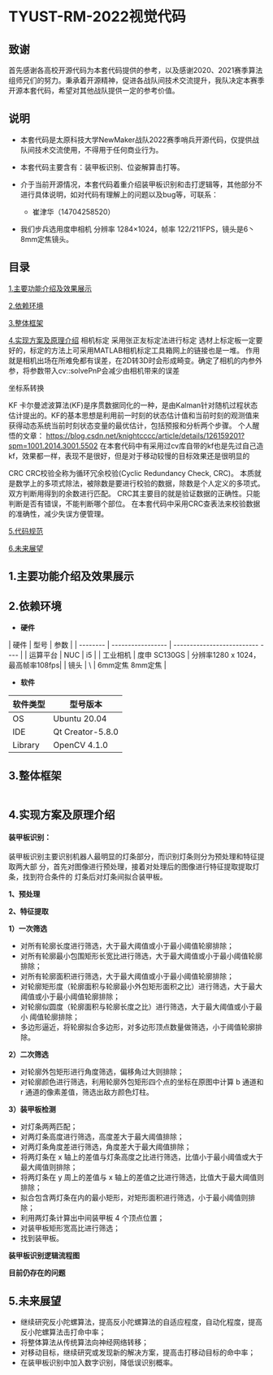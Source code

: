 # TYUST-RM-2022视觉代码

## 致谢

首先感谢各高校开源代码为本套代码提供的参考，以及感谢2020、2021赛季算法组师兄们的努力。秉承着开源精神，促进各战队间技术交流提升，我队决定本赛季开源本套代码，希望对其他战队提供一定的参考价值。

## 说明

- 本套代码是太原科技大学NewMaker战队2022赛季哨兵开源代码，仅提供战队间技术交流使用，不得用于任何商业行为。
- 本套代码主要含有：装甲板识别、位姿解算击打等。
- 介于当前开源情况，本套代码着重介绍装甲板识别和击打逻辑等，其他部分不进行具体说明，如对代码有理解上的问题以及bug等，可联系：
  - 崔津华（14704258520）

- 我们步兵选用度申相机 分辨率 1284×1024，帧率 122/211FPS，镜头是6丶8mm定焦镜头。

## 目录

[1.主要功能介绍及效果展示](#1主要功能介绍及效果展示)

[2.依赖环境](#2.依赖环境)

[3.整体框架](#3.整体框架)

[4.实现方案及原理介绍](#4.实现方案及原理介绍)
相机标定
采用张正友标定法进行标定
选材上标定板一定要好的，标定的方法上可采用MATLAB相机标定工具箱网上的链接也是一堆。
作用就是相机出场在所难免都有误差，在2D转3D时会形成畸变。确定了相机的内参外参，将参数带入cv::solvePnP会减少由相机带来的误差

坐标系转换







KF
卡尔曼滤波算法(KF)是序贯数据同化的一种，是由Kalman针对随机过程状态估计提出的。KF的基本思想是利用前一时刻的状态估计值和当前时刻的观测值来获得动态系统当前时刻状态变量的最优估计，包括预报和分析两个步骤。
个人醒悟的文章：
https://blog.csdn.net/knightcccc/article/details/126159201?spm=1001.2014.3001.5502
在本套代码中有采用过cv库自带的kf也是先过自己造kf，效果都一样，表现不是很好，但是对于移动较慢的目标效果还是很明显的

CRC
CRC校验全称为循环冗余校验(Cyclic Redundancy Check, CRC)。
本质就是数学上的多项式除法，被除数是要进行校验的数据，除数是个人定义的多项式。双方判断用得到的余数进行匹配。
CRC其主要目的就是验证数据的正确性。只能判断是否有错误，不能判断哪个部位。
在本套代码中采用CRC查表法来校验数据的准确性，减少失误方便管理。




[5.代码规范](#5.代码规范)

[6.未来展望](#6.未来展望)

## 1.主要功能介绍及效果展示






## 2.依赖环境

- **硬件**

| 硬件     | 型号              | 参数                             |
| -------- | ----------------- | -------------------------- ---- |
| 运算平台 | NUC               | i5                               |
| 工业相机 | 度申       SC130GS | 分辨率1280 x 1024，最高帧率108fps|
| 镜头     | \                  | 6mm定焦     8mm定焦             |

- **软件**

| 软件类型 | 型号版本         |
| -------- | ---------------- |
| OS       | Ubuntu 20.04     |
| IDE      | Qt Creator-5.8.0 |
| Library  | OpenCV 4.1.0     |

## 3.整体框架

```

```

## 4.实现方案及原理介绍

#### **装甲板识别：**

装甲板识别主要识别机器人最明显的灯条部分，而识别灯条则分为预处理和特征提取两大部 分，首先对图像进行预处理，接着对处理后的图像进行特征提取提取灯条，找到符合条件的 灯条后对灯条间拟合装甲板。

**1、预处理**


**2、特征提取**



**1）一次筛选**

- 对所有轮廓长度进行筛选，大于最大阈值或小于最小阈值轮廓排除；
- 对所有轮廓最小包围矩形长宽比进行筛选，大于最大阈值或小于最小阈值轮廓排除；
- 对所有轮廓面积进行筛选，大于最大阈值或小于最小阈值轮廓排除；
- 对轮廓矩形度（轮廓面积与轮廓最小外包矩形面积之比）进行筛选，大于最大阈值或小于最小阈值轮廓排除；
- 对轮廓似圆度（轮廓面积与轮廓长度之比）进行筛选，大于最大阈值或小于最小 阈值轮廓排除；
- 多边形逼近，将轮廓拟合多边形，对多边形顶点数量做筛选，小于阈值轮廓排除。

**2）二次筛选**

- 对轮廓外包矩形进行角度筛选，偏移角过大则排除；
- 对轮廓颜色进行筛选，利用轮廓外包矩形四个点的坐标在原图中计算 b 通道和 r 通道的像素差值，筛选出敌方颜色灯柱。

**3）装甲板检测**

- 对灯条两两匹配；
- 对两灯条高度进行筛选，高度差大于最大阈值排除；
- 对两灯条角度差进行筛选，角度差大于最大阈值排除；
- 将两灯条在 x 轴上的差值与灯条高度之比进行筛选，比值小于最小阈值或大于最大阈值则排除；
- 将两灯条在 y 周上的差值与 x 轴上的差值之比进行筛选，比值大于最大阈值则排除；
- 拟合包含两灯条在内的最小矩形，对矩形面积进行筛选，小于最小阈值则排除；
- 利用两灯条计算出中间装甲板 4 个顶点位置；
- 对装甲板矩形宽高比进行筛选；
- 找到装甲板。

**装甲板识别逻辑流程图**



 




**目前仍存在的问题**









## 5.未来展望

- 继续研究反小陀螺算法，提高反小陀螺算法的自适应程度，自动化程度，提高反小陀螺算法击打命中率；
- 将整体算法从传统算法向神经网络转移；
- 对移动目标，继续研究或发现新的解决方案，提高击打移动目标的命中率；
- 在装甲板识别中加入数字识别，降低误识别概率。
